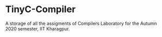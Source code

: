 # TinyC-Compiler
A storage of all the assigments of Compilers Laboratory for the Autumn 2020 semester, IIT Kharagpur.
